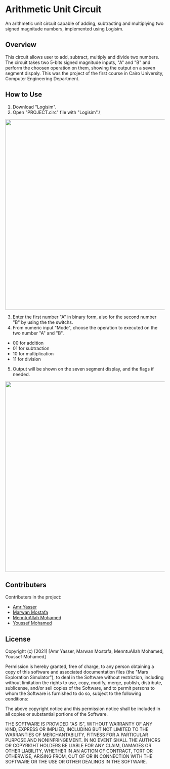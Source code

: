# Arithmetic Unit Circuit
An arithmetic unit circuit capable of adding, subtracting and multiplying two signed magnitude numbers, implemented using Logisim.


## Overview 
This circuit allows user to add, subtract, multiply and divide two numbers. The circuit takes two 5-bits signed magnitude inputs, "A" and "B" and perform the choosen operation on them, showing the output on a seven segment dispaly. This was the project of the first course in Cairo University, Computer Engineering Department.


## How to Use
1. Download "Logisim".
2. Open "PROJECT.circ" file with "Logisim".\
<img src="https://iili.io/H7YbZMu.png" width="600px"/>

3. Enter the first number "A" in binary form, also for the second number "B" by using the the switchs.
4. From numeric input "Mode", choose the operation to executed on the two number "A" and "B".
- 00 for addition
- 01 for subtraction
- 10 for multiplication
- 11 for division 
5. Output will be shown on the seven segment display, and the flags if needed.
<img src="https://iili.io/H7ax6HN.png" width="600px"/>


## Contributers
Contributers in the project:
- [Amr Yasser]()
- [Marwan Mostafa](https://github.com/Marwan-9)
- [MenntuAllah Mohamed]()
- [Youssef Mohamed]()

## License
Copyright (c) [2021] [Amr Yasser, Marwan Mostafa, MenntuAllah Mohamed, Youssef Mohamed]

Permission is hereby granted, free of charge, to any person obtaining a copy of this software and associated documentation files (the "Mars Exploration Simulator"), to deal in the Software without restriction, including without limitation the rights to use, copy, modify, merge, publish, distribute, sublicense, and/or sell copies of the Software, and to permit persons to whom the Software is furnished to do so, subject to the following conditions:

The above copyright notice and this permission notice shall be included in all copies or substantial portions of the Software.

THE SOFTWARE IS PROVIDED "AS IS", WITHOUT WARRANTY OF ANY KIND, EXPRESS OR IMPLIED, INCLUDING BUT NOT LIMITED TO THE WARRANTIES OF MERCHANTABILITY, FITNESS FOR A PARTICULAR PURPOSE AND NONINFRINGEMENT. IN NO EVENT SHALL THE AUTHORS OR COPYRIGHT HOLDERS BE LIABLE FOR ANY CLAIM, DAMAGES OR OTHER LIABILITY, WHETHER IN AN ACTION OF CONTRACT, TORT OR OTHERWISE, ARISING FROM, OUT OF OR IN CONNECTION WITH THE SOFTWARE OR THE USE OR OTHER DEALINGS IN THE SOFTWARE. 
